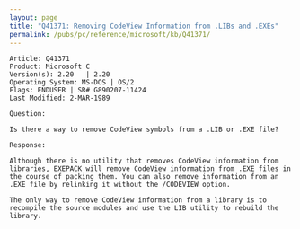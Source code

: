 ```yaml
---
layout: page
title: "Q41371: Removing CodeView Information from .LIBs and .EXEs"
permalink: /pubs/pc/reference/microsoft/kb/Q41371/
---
```


	Article: Q41371
	Product: Microsoft C
	Version(s): 2.20   | 2.20
	Operating System: MS-DOS | OS/2
	Flags: ENDUSER | SR# G890207-11424
	Last Modified: 2-MAR-1989
	
	Question:
	
	Is there a way to remove CodeView symbols from a .LIB or .EXE file?
	
	Response:
	
	Although there is no utility that removes CodeView information from
	libraries, EXEPACK will remove CodeView information from .EXE files in
	the course of packing them. You can also remove information from an
	.EXE file by relinking it without the /CODEVIEW option.
	
	The only way to remove CodeView information from a library is to
	recompile the source modules and use the LIB utility to rebuild the
	library.
